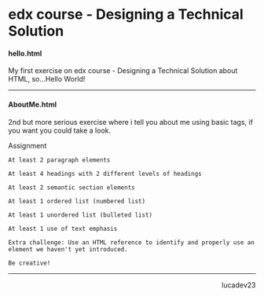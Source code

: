 # edx course - Designing a Technical Solution

<h4>hello.html</h4>
My first exercise on edx course - Designing a Technical Solution about HTML,
so...Hello World!
<hr>
<h4>AboutMe.html</h4>
2nd but more serious exercise where i tell you about me using basic tags, if you want you could take a look.

Assignment

    At least 2 paragraph elements

    At least 4 headings with 2 different levels of headings

    At least 2 semantic section elements

    At least 1 ordered list (numbered list)

    At least 1 unordered list (bulleted list)

    At least 1 use of text emphasis

    Extra challenge: Use an HTML reference to identify and properly use an element we haven't yet introduced.

    Be creative!
<hr>
<p align="right"> 
lucadev23
</p>
